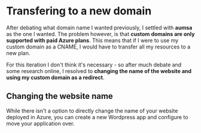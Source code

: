# Transfering to a new domain

After debating what domain name I wanted previously, I settled with **aumsa** as the one I wanted. The problem however, is that **custom domains are only supported with paid Azure plans**. This means that if I were to use my custom domain as a CNAME, I would have to transfer all my resources to a new plan.

For this iteration I don't think it's necessary - so after much debate and some research online, I resolved to **changing the name of the website and using my custom domain as a redirect**.

## Changing the website name

While there isn't a option to directly change the name of your website deployed in Azure, you can create a new Wordpress app and configure to move your application over.

